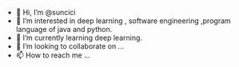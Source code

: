 - 👋 Hi, I’m @suncici
- 👀 I’m interested in deep learning , software engineering ,program language of java and python. 
- 🌱 I’m currently learning deep learning.
- 💞️ I’m looking to collaborate on ...
- 📫 How to reach me ...

<!---
suncici/suncici is a ✨ special ✨ repository because its `README.md` (this file) appears on your GitHub profile.
You can click the Preview link to take a look at your changes.
--->
